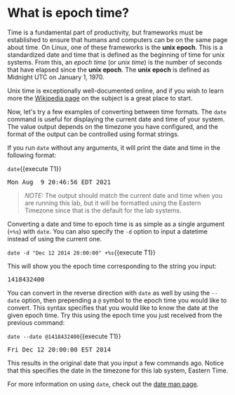 # What is epoch time?

Time is a fundamental part of productivity, but frameworks must be established
to ensure that humans and computers can be on the same page about time.
On Linux, one of these frameworks is the __unix epoch__. This is a standardized
date and time that is defined as the beginning of time for unix systems.
From this, an _epoch time_ (or _unix time_) is the number of seconds
that have elapsed since the __unix epoch__. The __unix epoch__ is defined as
Midnight UTC on January 1, 1970.

Unix time is exceptionally well-documented online, and if you wish to learn more
the [Wikipedia page](https://en.wikipedia.org/wiki/Unix_time) on the subject is a great place to start.

Now, let's try a few examples of converting between time formats.
The `date` command is useful for displaying the current date and time of
your system. The value output depends on the timezone you have configured,
and the format of the output can be controlled using format strings.

If you run `date` without any arguments, it will print the date and time
in the following format:

`date`{{execute T1}}

<pre class=file>
Mon Aug  9 20:46:56 EDT 2021
</pre>

>_NOTE:_ The output should match the current date and time when you are
running this lab, but it will be formatted using the Eastern Timezone since
that is the default for the lab systems.

Converting a date and time to epoch time is as simple as a single argument (`+%s`)
with `date`. You can also specify the `-d` option to input a datetime instead of
using the current one.

`date -d "Dec 12 2014 20:00:00" +%s`{{execute T1}}

This will show you the epoch time corresponding to the string you input:

<pre class=file>
1418432400
</pre>

You can convert in the reverse direction with `date` as well by using the `--date`
option, then prepending a `@` symbol to the epoch time you would like to convert.
This syntax specifies that you would like to know the date at the given epoch time.
Try this using the epoch time you just received from the previous command:

`date --date @1418432400`{{execute T1}}

<pre class=file>
Fri Dec 12 20:00:00 EST 2014
</pre>

This results in the original date that you input a few commands ago.
Notice that this specifies the date in the timezone for this lab system,
Eastern Time.

For more information on using `date`, check out the [date man page](https://man7.org/linux/man-pages/man1/date.1.html).
